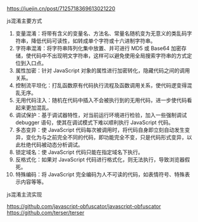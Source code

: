 https://juejin.cn/post/7125718369613021220

js混淆主要方式

1. 变量混淆：将带有含义的变量名、方法名、常量名随机变为无意义的类乱码字符串，降低代码可读性，如转成单个字符或十六进制字符串。
2. 字符串混淆：将字符串阵列化集中放置、并可进行 MD5 或 Base64 加密存储，使代码中不出现明文字符串，这样可以避免使用全局搜索字符串的方式定位到入口点。
3. 属性加密：针对 JavaScript 对象的属性进行加密转化，隐藏代码之间的调用关系。
4. 控制流平坦化：打乱函数原有代码执行流程及函数调用关系，使代码逻变得混乱无序。
5. 无用代码注入：随机在代码中插入不会被执行到的无用代码，进一步使代码看起来更加混乱。
6. 调试保护：基于调试器特性，对当前运行环境进行检验，加入一些强制调试 debugger 语句，使其在调试模式下难以顺利执行 JavaScript 代码。
7. 多态变异：使 JavaScript 代码每次被调用时，将代码自身即立刻自动发生变异，变化为与之前完全不同的代码，即功能完全不变，只是代码形式变异，以此杜绝代码被动态分析调试。
8. 锁定域名：使 JavaScript 代码只能在指定域名下执行。
9. 反格式化：如果对 JavaScript 代码进行格式化，则无法执行，导致浏览器假死。
10. 特殊编码：将 JavaScript 完全编码为人不可读的代码，如表情符号、特殊表示内容等等。

js混淆主流实现

https://github.com/javascript-obfuscator/javascript-obfuscator
https://github.com/terser/terser
